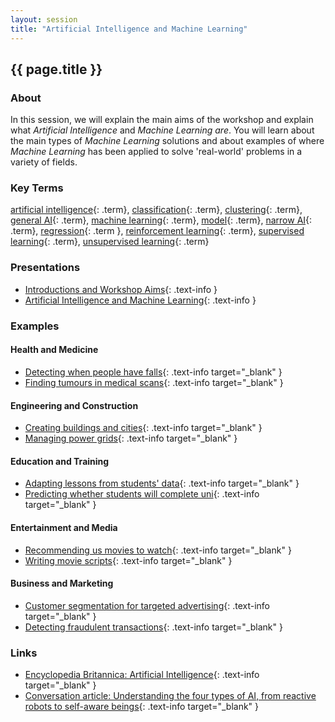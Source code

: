 ```yaml
---
layout: session
title: "Artificial Intelligence and Machine Learning"
---
```


## {{ page.title }}

### About

In this session, we will explain the main aims of the workshop and explain what *Artificial Intelligence* and *Machine Learning are*.
You will learn about the main types of *Machine Learning* solutions and about examples of where *Machine Learning* has been applied to solve 'real-world' problems in a variety of fields.

### Key Terms

[artificial intelligence](){: .term}, [classification](){: .term}, [clustering](){: .term}, [general AI](){: .term}, [machine learning](){: .term}, [model](){: .term}, [narrow AI](){: .term}, [regression](){: .term }, [reinforcement learning](){: .term}, [supervised learning](){: .term}, [unsupervised learning](){: .term}

### Presentations

- [Introductions and Workshop Aims](){: .text-info } <i class="fas fa-file-pdf session-icon"></i>
- [Artificial Intelligence and Machine Learning](){: .text-info } <i class="fas fa-file-pdf session-icon"></i>

### Examples

#### Health and Medicine

- [Detecting when people have falls](https://www.mobihealthnews.com/content/how-fall-detection-moving-beyond-pendant){: .text-info target="_blank" } <i class="fas fa-link session-icon"></i>
- [Finding tumours in medical scans](https://www.forbes.com/sites/charlestowersclark/2019/04/30/the-cutting-edge-of-ai-cancer-detection/#112021677336){: .text-info target="_blank" } <i class="fas fa-link session-icon"></i>

#### Engineering and Construction

- [Creating buildings and cities](https://www.alphr.com/artificial-intelligence/1005674/the-architects-teaching-ai-to-print-cities){: .text-info target="_blank" } <i class="fas fa-link session-icon"></i>
- [Managing power grids](https://digital.hbs.edu/platform-rctom/submission/no-more-blackouts-how-pge-is-using-machine-learning-to-strengthen-the-power-grid/){: .text-info target="_blank" } <i class="fas fa-link session-icon"></i>

#### Education and Training

- [Adapting lessons from students' data](https://interestingengineering.com/personalized-learning-artificial-intelligence-and-education-in-the-future){: .text-info target="_blank" } <i class="fas fa-link session-icon"></i>
- [Predicting whether students will complete uni](https://www.thetechedvocate.org/using-artificial-intelligence-to-boost-student-retention-rates/){: .text-info target="_blank" } <i class="fas fa-link session-icon"></i>

#### Entertainment and Media

- [Recommending us movies to watch](https://uxplanet.org/netflix-binging-on-the-algorithm-a3a74a6c1f59){: .text-info target="_blank" } <i class="fas fa-link session-icon"></i>
- [Writing movie scripts](https://arstechnica.com/gaming/2016/06/an-ai-wrote-this-movie-and-its-strangely-moving/){: .text-info target="_blank" } <i class="fas fa-link session-icon"></i>

#### Business and Marketing

- [Customer segmentation for targeted advertising](https://medium.com/@jeffrisandy/investigating-starbucks-customers-segmentation-using-unsupervised-machine-learning-10b2ac0cfd3b){: .text-info target="_blank" } <i class="fas fa-link session-icon"></i>
- [Detecting fraudulent transactions](https://www.americanexpress.com/en-gb/business/trends-and-insights/articles/payment-services-fraud-detection-using-AI/){: .text-info target="_blank" } <i class="fas fa-link session-icon"></i>

### Links

- [Encyclopedia Britannica: Artificial Intelligence](https://www.britannica.com/technology/artificial-intelligence){: .text-info target="_blank" } <i class="fas fa-link session-icon"></i>
- [Conversation article: Understanding the four types of AI, from reactive robots to self-aware beings](https://theconversation.com/understanding-the-four-types-of-ai-from-reactive-robots-to-self-aware-beings-67616){: .text-info target="_blank" } <i class="fas fa-link session-icon"></i>